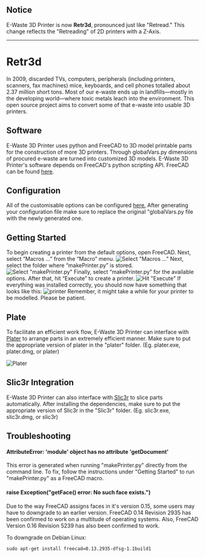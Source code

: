 
## Notice
E-Waste 3D Printer is now **Retr3d**, pronounced just like "Retread." This change reflects the "Retreading" of 2D printers with a Z-Axis.
_____________


# Retr3d
In 2009, discarded TVs, computers, peripherals (including printers, scanners, fax machines) mice, keyboards, and cell phones totalled about 2.37 million short tons. Most of our e-waste ends up in landfills—mostly in the developing world—where toxic metals leach into the environment. This open source project aims to convert some of that e-waste into usable 3D printers. 
## Software
E-Waste 3D Printer uses python and FreeCAD to 3D model printable parts for the construction of more 3D printers. Through globalVars.py dimensions of procured e-waste are turned into customized 3D models. E-Waste 3D Printer's software depends on FreeCAD's python scripting API. FreeCAD can be found [here](http://www.freecadweb.org/wiki/index.php?title=Download "Download FreeCAD").
## Configuration
All of the customisable options can be configured [here.](https://cdn.rawgit.com/masterperson40/ewaste3Dprinter/master/config_generator/index.html) After generating your configuration file make sure to replace the original "globalVars.py file with the newly generated one.
## Getting Started
To begin creating a printer from the default options, open FreeCAD. Next, select “Macros ...” from the “Macro” menu. 
![Select "Macros ..."](https://github.com/masterperson40/ewaste3Dprinter/raw/master/docs/picture1.png)
Next, select the folder where “makePrinter.py” is stored. 
![Select "makePrinter.py"](https://github.com/masterperson40/ewaste3Dprinter/raw/master/docs/picture2.png)
Finally, select “makePrinter.py” for the available options. After that, hit “Execute” to create a printer.
![Hit "Execute"](https://github.com/masterperson40/ewaste3Dprinter/raw/master/docs/picture3.png)
If everything was installed correctly, you should now have something that looks like this:
![printer](https://github.com/masterperson40/ewaste3Dprinter/raw/master/docs/picture4.png)
Remember, it might take a while for your printer to be modelled. Please be patient. 
## Plate
To facilitate an efficient work flow, E-Waste 3D Printer can interface with [Plater](https://github.com/RobotsWar/Plater) to arrange parts in an extremely efficient manner. Make sure to put the appropriate version of plater in the "plater" folder. (Eg. plater.exe, plater.dmg, or plater)


![Plater](https://github.com/masterperson40/ewaste3Dprinter/raw/master/docs/picture5.png)
## Slic3r Integration
E-Waste 3D Printer can also interface with [Slic3r](https://github.com/alexrj/Slic3r) to slice parts automatically. After installing the dependencies, make sure to put the appropriate version of Slic3r in the "Slic3r" folder. (Eg. slic3r.exe, slic3r.dmg, or slic3r)

## Troubleshooting
#### AttributeError: 'module' object has no attribute 'getDocument'
This error is generated when running "makePrinter.py" directly from the command line. To fix, follow the instructions under "Getting Started" to run "makePrinter.py" as a FreeCAD macro. 

#### raise Exception("getFace() error: No such face exists.")

Due to the way FreeCAD assigns faces in it's version 0.15, some users may have to downgrade to an earlier version. FreeCAD 0.14 Revision 2935 has been confirmed to work on a multitude of operating systems. Also, FreeCAD Version 0.16 Revision 5239 has also been confirmed to work.

To downgrade on Debian Linux:
```
sudo apt-get install freecad=0.13.2935-dfsg-1.1build1
```



